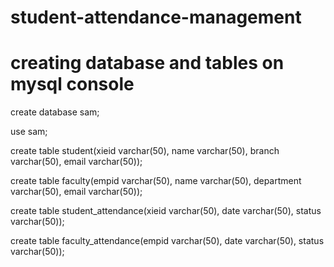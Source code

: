 # student-attendance-management


# creating database and tables on mysql console


create database sam;

use sam;

create table student(xieid varchar(50), name varchar(50), branch varchar(50), email varchar(50));

create table faculty(empid varchar(50), name varchar(50), department varchar(50), email varchar(50));

create table student_attendance(xieid varchar(50), date varchar(50), status varchar(50));

create table faculty_attendance(empid varchar(50), date varchar(50), status varchar(50));
